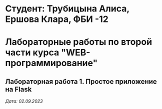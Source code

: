 # Студент: Трубицына Алиса, Ершова Клара, ФБИ -12

# Лабораторные работы по второй части курса "WEB-программирование"

## Лабораторная работа 1. Простое приложение на Flask

*Дата: 02.09.2023*
